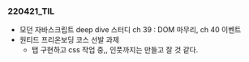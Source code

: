 ### 220421_TIL

- 모던 자바스크립트 deep dive 스터디 ch 39 : DOM 마무리, ch 40 이벤트
- 원티드 프리온보딩 코스 선발 과제
  - 탭 구현하고 css 작업 중,, 인풋까지는 만들고 잘 것 같다.
